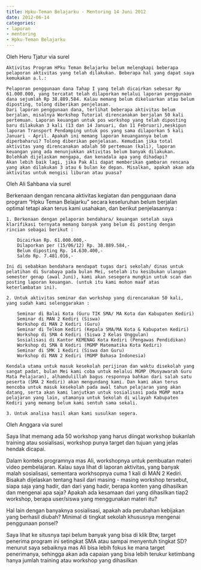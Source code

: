```yaml
---
title: Hpku-Teman Belajarku - Mentoring 14 Juni 2012
date: 2012-06-14
categories:
- laporan
- mentoring
- Hpku-Teman Belajarku
---
```


Oleh Heru Tjatur via surel

    Aktivitas Program HPku Teman Belajarku belum melengkapi beberapa pelaporan aktivitas yang telah dilakukan. Beberapa hal yang dapat saya kemukakan a.l.:

    Pelaporan penggunaan dana Tahap I yang telah dicairkan sebesar Rp 61.000.000, yang tercatat telah dilaporkan melalui laporan penggunaan dana sejumlah Rp 38.889.584. Kalau memang belum dikeluarkan atau belum diposting, tolong diberikan penjelasan.
    Dari laporan penggunaan dana, terlihat beberapa aktivitas belum berjalan, misalnya Workshop Tutorial direncanakan berjalan 50 kali pertemuan. Laporan keuangan untuk pos workshop yang telah diposting baru dilakukan 3 kali (13 dan 14 Januari, dan 11 Februari),meskipun laporan Transport Pendamping untuk pos yang sama dilaporkan 5 kali Januari - April. Apakah ini memang laporan keuangannya belum diperbaharui? Tolong diberikan penjelasan. Kemudian jika total aktivitas yang direncanakan adalah 50 pertemuan (kali), laporan keuangan yang ada menunjukkan aktivitas belum banyak dilakukan. Bolehkah dijelaskan mengapa, dan kenadala apa yang dihadapi?
    Akan lebih baik lagi, jika Pak Ali dapat memberikan gambaran rencana yang akan dilakukan 3 atau 6 bulan ke depan. Misalkan, apakah akan ada aktivitas untuk mengisi liburan atau puasa?

Oleh Ali Sahbana via surel

Berkenaan dengan rencana aktivitas kegiatan dan penggunaan dana program “Hpku Teman Belajarku” secara keseluruhan belum berjalan optimal tetapi akan terus kami usahakan, dan berikut penjelasannya :

    1. Berkenaan dengan pelaporan bendahara/ keuangan setelah saya klarifikasi ternyata memang banyak yang belum di posting dengan rincian sebagai berikut :

        Dicairkan Rp. 61.000.000,-
        Dilaporkan per (15/06/12) Rp. 38.889.584,-
        Belum diposting Rp. 14.630.400,-
        Saldo Rp. 7.481.016,-

    Ini di sebabkan bendahara mendapat tugas dari sekolah/ dinas untuk pelatihan di Surabaya pada bulan Mei, setelah itu kesibukan ulangan semester genap (awal Juni), kami akan sesegera mungkin untuk scan dan posting laporan keuangan. (untuk itu kami mohon maaf atas keterlambatan ini).

    2. Untuk aktivitas seminar dan workshop yang direncanakan 50 kali, yang sudah kami selenggarakan :

        Seminar di Balai Kota (Guru TIK SMA/ MA Kota dan Kabupaten Kediri)
        Seminar di MAN 2 Kediri (Siswa)
        Workshop di MAN 2 Kediri (Guru)
        Seminar di Telkom Kediri (Kepala SMA/MA Kota & Kabupaten Kediri)
        Workshop di SMA 4 Kediri (Siswa 2 Kelas Unggulan)
        Sosialisasi di Kantor KEMENAG Kota Kediri (Pengawas Pendidikan)
        Workshop di SMA 8 Kediri (MGMP Matematika Kota Kediri)
        Seminar di SMK 1 Kediri (Siswa dan Guru)
        Workshop di MAN 2 Kediri (MGMP Bahasa Indonesia)

    Kendala utama untuk masuk kesekolah perijinan dan waktu disekolah yang sangat padat, bulan Mei kami coba untuk melalui MGMP (Musyawarah Guru Mata Pelajaran), alhamdulillah bagus responnya bahkan dari salah satu peserta (SMA 2 Kediri) akan mengundang kami. Dan kami akan terus mencoba untuk masuk kesekolah pada awal tahun pelajaran yang akan datang, serta akan kami lanjutkan untuk sosialisasi pada MGMP mata pelajaran yang lain, utamanya untuk Sekolah di wilayah Kabupaten Kediri yang memang belum kami sentuh sama sekali.

    3. Untuk analisa hasil akan kami susulkan segera.

Oleh Anggara via surel

Saya lihat memang ada 50 workshop yang harus diingat workshop bukanlah training atau sosialisasi, workshop punya target dan tujuan yang jelas hendak dicapai.

Dalam konteks programnya mas Ali, workshopnya untuk pembuatan materi video pembelajaran. Kalau saya lihat di laporan aktivitas, yang banyak malah sosialisasi, sementara workhsopnya cuma 1 kali di MAN 2 Kediri. Bisakah dijelaskan tentang hasil dari masing - masing workshop tersebut, siapa saja yang hadir, dan dari yang hadir, berapa konten yang dihasilkan dan mengenai apa saja? Apakah ada kesamaan dari yang dihasilkan tiap2 workshop, berapa user/siswa yang menggunakan materi itu?

Hal lain dengan banyaknya sosialisasi, apakah ada perubahan kebijakan yang berhasil diubah? Minimal di tingkat sekolah khususnya mengenai penggunaan ponsel?

Saya lihat ke situsnya tapi belum banyak yang bisa di klik Btw, target penerima program ini setingkat SMA atau sampai menyentuh tingkat SD? menurut saya sebaiknya mas Ali bisa lebih fokus ke mana target penerimanya, sehingga akan ada capaian yang bisa lebih terukur ketimbang hanya jumlah training atau workshop yang dihasilkan 
